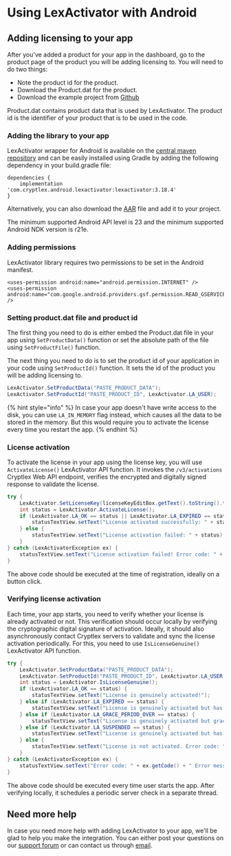 # Using LexActivator with Android

## Adding licensing to your app <a href="#adding-licensing-to-your-app" id="adding-licensing-to-your-app"></a>

After you've added a product for your app in the dashboard, go to the product page of the product you will be adding licensing to. You will need to do two things:

* Note the product id for the product.
* Download the Product.dat for the product.
* Download the example project from [Github](https://github.com/cryptlex/lexactivator-android/tree/main/examples)

Product.dat contains product data that is used by LexActivator. The product id is the identifier of your product that is to be used in the code.

### Adding the library to your app <a href="#adding-library-to-your-app" id="adding-library-to-your-app"></a>

LexActivator wrapper for Android is available on the [central maven repository](https://search.maven.org/artifact/com.cryptlex.android.lexactivator/lexactivator) and can be easily installed using Gradle by adding the following dependency in your build.gradle file:

```markup
dependencies {
    implementation 'com.cryptlex.android.lexactivator:lexactivator:3.18.4'
}
```

Alternatively, you can also download the [AAR](https://repo1.maven.org/maven2/com/cryptlex/android/lexactivator/lexactivator/) file and add it to your project.

The minimum supported Android API level is 23 and the minimum supported Android NDK version is r21e.

### Adding permissions

LexActivator library requires two permissions to be set in the Android manifest.

```
<uses-permission android:name="android.permission.INTERNET" />
<uses-permission android:name="com.google.android.providers.gsf.permission.READ_GSERVICES" />
```

### Setting product.dat file and product id

The first thing you need to do is either embed the Product.dat file in your app using `SetProductData()`  function or set the absolute path of the file using `SetProductFile()`  function.

The next thing you need to do is to set the product id of your application in your code using `SetProductId()` function. It sets the id of the product you will be adding licensing to.

```java
LexActivator.SetProductData("PASTE_PRODUCT_DATA");
LexActivator.SetProductId("PASTE_PRODUCT_ID", LexActivator.LA_USER);
```

{% hint style="info" %}
In case your app doesn't have write access to the disk, you can use `LA_IN_MEMORY` flag instead, which causes all the data to be stored in the memory. But this would require you to activate the license every time you restart the app.
{% endhint %}

### License activation <a href="#license-activation" id="license-activation"></a>

To activate the license in your app using the license key, you will use `ActivateLicense()` LexActivator API function. It invokes the `/v3/activations` Cryptlex Web API endpoint, verifies the encrypted and digitally signed response to validate the license.

```csharp
try {
    LexActivator.SetLicenseKey(licenseKeyEditBox.getText().toString().trim());
    int status = LexActivator.ActivateLicense();
    if (LexActivator.LA_OK == status || LexActivator.LA_EXPIRED == status || LexActivator.LA_SUSPENDED == status) {
        statusTextView.setText("License activated successfully: " + status);
    } else {
        statusTextView.setText("License activation failed: " + status);
    }
} catch (LexActivatorException ex) {
    statusTextView.setText("License activation failed! Error code: " + ex.getCode() + " Error message: " + ex.getMessage());
}
```

The above code should be executed at the time of registration, ideally on a button click.

### Verifying license activation <a href="#verifying-license-activation" id="verifying-license-activation"></a>

Each time, your app starts, you need to verify whether your license is already activated or not. This verification should occur locally by verifying the cryptographic digital signature of activation. Ideally, it should also asynchronously contact Cryptlex servers to validate and sync the license activation periodically. For this, you need to use `IsLicenseGenuine()` LexActivator API function.

```java
try {
    LexActivator.SetProductData("PASTE_PRODUCT_DATA");
    LexActivator.SetProductId("PASTE_PRODUCT_ID", LexActivator.LA_USER);
    int status = LexActivator.IsLicenseGenuine();
    if (LexActivator.LA_OK == status) {
        statusTextView.setText("License is genuinely activated!");
    } else if (LexActivator.LA_EXPIRED == status) {
        statusTextView.setText("License is genuinely activated but has expired!");
    } else if (LexActivator.LA_GRACE_PERIOD_OVER == status) {
        statusTextView.setText("License is genuinely activated but grace period is over!");
    } else if (LexActivator.LA_SUSPENDED == status) {
        statusTextView.setText("License is genuinely activated but has been suspended!");
    } else {
        statusTextView.setText("License is not activated. Error code: " + status);
    }
} catch (LexActivatorException ex) {
    statusTextView.setText("Error code: " + ex.getCode() + " Error message: " + ex.getMessage());
}
```

The above code should be executed every time user starts the app. After verifying locally, it schedules a periodic server check in a separate thread.

## Need more help <a href="#need-more-help" id="need-more-help"></a>

In case you need more help with adding LexActivator to your app, we'll be glad to help you make the integration. You can either post your questions on our [support forum](https://forums.cryptlex.com) or can contact us through [email](mailto:support@cryptlex.com?Subject=Using%20LexActivator).
